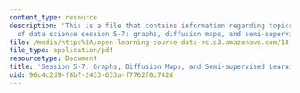 ```yaml
---
content_type: resource
description: 'This is a file that contains information regarding topics in mathematics
  of data science session 5-7: graphs, diffusion maps, and semi-supervised learning.'
file: /media/https%3A/open-learning-course-data-rc.s3.amazonaws.com/18-s096-topics-in-mathematics-of-data-science-fall-2015/96c4c2d9f8b72433633af7762f0c742d_MIT18_S096F15_Ses5_7.pdf
file_type: application/pdf
resourcetype: Document
title: 'Session 5-7: Graphs, Diffusion Maps, and Semi-supervised Learning'
uid: 96c4c2d9-f8b7-2433-633a-f7762f0c742d
---
```

